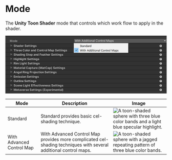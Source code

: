# Mode

The **Unity Toon Shader** mode that controls which work flow to apply in the shader.

<img alt="The Mode dropdown with Standard and With Advanced Control Map options." src="images/InspectorMode.png" >

|  Mode   |  Description  | Image  |
| ---- | ---- | ---- |
|  Standard   |  Standard  provides basic cel-shading technique.  | <img alt="A toon-shaded sphere with three blue color bands and a light blue specular highlight." src="images/SphereStandard.png">  |
|  With Advanced Control Map  |  With Advanced Control Map  provides more complicated cel-shading  techniques with several additional control maps. | <img alt="A toon-shaded sphere with a jagged repeating pattern of three blue color bands." src="images/SphereWithAdvanced.png">  |